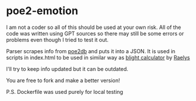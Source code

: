 # poe2-emotion

I am not a coder so all of this should be used at your own risk.
All of the code was written using GPT sources so there may still be some errors or problems even though I tried to test it out.

Parser scrapes info from [poe2db](https://poe2db.tw/) and puts it into a JSON.
It is used in scripts in index.html to be used in similar way as [blight calculator](https://blight.raelys.com/) by [Raelys](https://github.com/mattantonelli)

I'll try to keep info updated but it can be outdated.

You are free to fork and make a better version!

P.S. Dockerfile was used purely for local testing